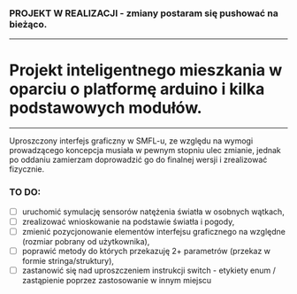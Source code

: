 ### PROJEKT W REALIZACJI - zmiany postaram się pushować na bieżąco.
----------------------
# Projekt inteligentnego mieszkania w oparciu o platformę arduino i kilka podstawowych modułów.
----------------------
Uproszczony interfejs graficzny w SMFL-u, ze względu na wymogi prowadzącego koncepcja musiała w pewnym stopniu ulec zmianie, jednak po oddaniu zamierzam doprowadzić go do finalnej wersji i zrealizować fizycznie.


### TO DO:
- [ ] uruchomić symulację sensorów natężenia światła w osobnych wątkach,
- [ ] zrealizować wnioskowanie na podstawie światła i pogody,
- [ ] zmienić pozycjonowanie elementów interfejsu graficznego na względne (rozmiar pobrany od użytkownika),
- [ ] poprawić metody do których przekazuję 2+ parametrów (przekaz w formie stringa/struktury),
- [ ] zastanowić się nad uproszczeniem instrukcji switch - etykiety enum / zastąpienie poprzez zastosowanie w innym miejscu

